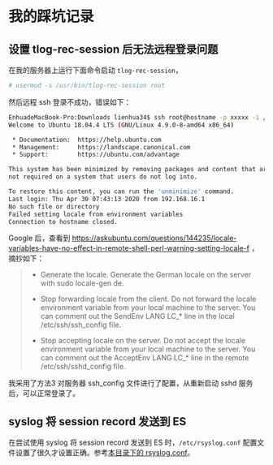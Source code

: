 # 我的踩坑记录

## 设置 tlog-rec-session 后无法远程登录问题

在我的服务器上运行下面命令启动 `tlog-rec-session`，

```bash
# usermod -s /usr/bin/tlog-rec-session root
```

然后远程 ssh 登录不成功，错误如下：

```bash
EnhuadeMacBook-Pro:Downloads lienhua34$ ssh root@hostname -p xxxxx -i /path/to/lienhua_rsa
Welcome to Ubuntu 18.04.4 LTS (GNU/Linux 4.9.0-8-amd64 x86_64)

 * Documentation:  https://help.ubuntu.com
 * Management:     https://landscape.canonical.com
 * Support:        https://ubuntu.com/advantage

This system has been minimized by removing packages and content that are
not required on a system that users do not log into.

To restore this content, you can run the 'unminimize' command.
Last login: Thu Apr 30 07:43:13 2020 from 192.168.16.1
No such file or directory
Failed setting locale from environment variables
Connection to hostname closed.
```

Google 后，查看到 https://askubuntu.com/questions/144235/locale-variables-have-no-effect-in-remote-shell-perl-warning-setting-locale-f ，摘抄如下：

> - Generate the locale. Generate the German locale on the server with sudo locale-gen de.
> 
> - Stop forwarding locale from the client. Do not forward the locale environment variable from your local machine to the server. You can comment out the SendEnv LANG LC_* line in the local /etc/ssh/ssh_config file.
>
> - Stop accepting locale on the server. Do not accept the locale environment variable from your local machine to the server. You can comment out the AcceptEnv LANG LC_* line in the remote /etc/ssh/sshd_config file.

我采用了方法3 对服务器 ssh_config 文件进行了配置，从重新启动 sshd 服务后，可以正常登录了。


## syslog 将 session record 发送到 ES

在尝试使用 syslog 将 session record 发送到 ES 时，`/etc/rsyslog.conf` 配置文件设置了很久才设置正确。参考[本目录下的 rsyslog.conf](./rsyslog.conf)。
